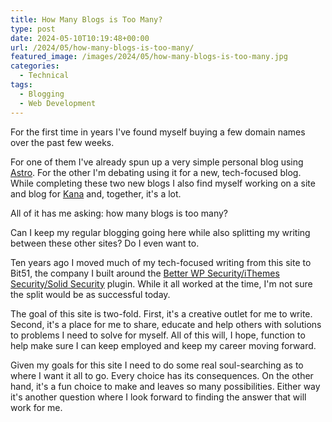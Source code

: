 ```yaml
---
title: How Many Blogs is Too Many?
type: post
date: 2024-05-10T10:19:48+00:00
url: /2024/05/how-many-blogs-is-too-many/
featured_image: /images/2024/05/how-many-blogs-is-too-many.jpg
categories:
  - Technical
tags:
  - Blogging
  - Web Development
---
```


For the first time in years I've found myself buying a few domain names over the past few weeks.

For one of them I've already spun up a very simple personal blog using [Astro][1]. For the other I'm debating using it for a new, tech-focused blog. While completing these two new blogs I also find myself working on a site and blog for [Kana][2] and, together, it's a lot.

All of it has me asking: how many blogs is too many?

Can I keep my regular blogging going here while also splitting my writing between these other sites? Do I even want to.

Ten years ago I moved much of my tech-focused writing from this site to Bit51, the company I built around the [Better WP Security/iThemes Security/Solid Security][3] plugin. While it all worked at the time, I'm not sure the split would be as successful today.

The goal of this site is two-fold. First, it's a creative outlet for me to write. Second, it's a place for me to share, educate and help others with solutions to problems I need to solve for myself. All of this will, I hope, function to help make sure I can keep employed and keep my career moving forward.

Given my goals for this site I need to do some real soul-searching as to where I want it all to go. Every choice has its consequences. On the other hand, it's a fun choice to make and leaves so many possibilities. Either way it's another question where I look forward to finding the answer that will work for me.

 [1]: https://astro.build/
 [2]: https://github.com/ChrisWiegman/kana
 [3]: https://wordpress.org/plugins/better-wp-security/